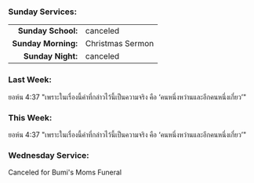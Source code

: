### Sunday Services:
| | |
| --:|:-- |
| **Sunday School:**  | canceled |
| **Sunday Morning:** | Christmas Sermon |
| **Sunday Night:**   | canceled |
### Last Week: 
ยอห์น 4:37 "เพราะในเรื่องนี้คำที่กล่าวไว้นี้เป็นความจริง คือ ‘คนหนึ่งหว่านและอีกคนหนึ่งเกี่ยว’"
### This Week:
ยอห์น 4:37 "เพราะในเรื่องนี้คำที่กล่าวไว้นี้เป็นความจริง คือ ‘คนหนึ่งหว่านและอีกคนหนึ่งเกี่ยว’"
### Wednesday Service:
Canceled for Bumi's Moms Funeral